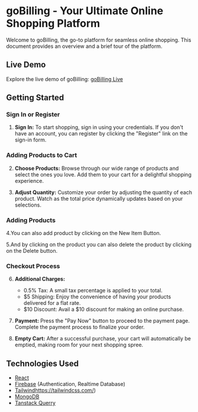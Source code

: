 # goBilling - Your Ultimate Online Shopping Platform

Welcome to goBilling, the go-to platform for seamless online shopping. This document provides an overview and a brief tour of the platform.

## Live Demo
Explore the live demo of goBilling: [goBilling Live](https://repliq-f3b92.web.app)

## Getting Started

### Sign In or Register
1. **Sign In:** To start shopping, sign in using your credentials. If you don't have an account, you can register by clicking the "Register" link on the sign-in form.

### Adding Products to Cart
2. **Choose Products:** Browse through our wide range of products and select the ones you love. Add them to your cart for a delightful shopping experience.

3. **Adjust Quantity:** Customize your order by adjusting the quantity of each product. Watch as the total price dynamically updates based on your selections.

### Adding Products
4.You can also add product by clicking on the New Item Button.

5.And by clicking on the product you can also delete the product by clicking on the Delete button.
### Checkout Process
6. **Additional Charges:**
   - 0.5% Tax: A small tax percentage is applied to your total.
   - $5 Shipping: Enjoy the convenience of having your products delivered for a flat rate.
   - $10 Discount: Avail a $10 discount for making an online purchase.

7. **Payment:** Press the "Pay Now" button to proceed to the payment page. Complete the payment process to finalize your order.

8. **Empty Cart:** After a successful purchase, your cart will automatically be emptied, making room for your next shopping spree.

## Technologies Used
- [React](https://reactjs.org/)
- [Firebase](https://firebase.google.com/) (Authentication, Realtime Database)
- [Tailwind](https://tailwindcss.com/)https://tailwindcss.com/)
- [MongoDB](https://cloud.mongodb.com/)
- [Tanstack Querry](https://tanstack.com/)
